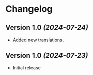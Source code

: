 Changelog
==========

Version 1.0 *(2024-07-24)*
----------------------------

 * Added new translations.

Version 1.0 *(2024-07-23)*
----------------------------

 * Initial release

